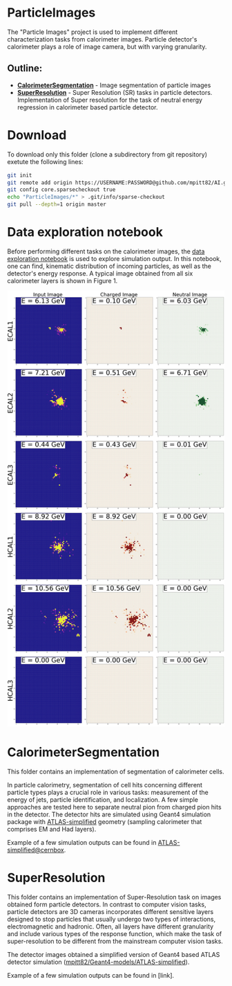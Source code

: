 # ParticleImages

The "Particle Images" project is used to implement different characterization tasks from calorimeter images.
Particle detector's calorimeter plays a role of image camera, but with varying granularity. 

## Outline:
* **[CalorimeterSegmentation](#calorimetersegmentation)** - Image segmentation of particle images
* **[SuperResolution](#superresolution)** - Super Resolution (SR) tasks in particle detectors. Implementation of Super resolution for the task of neutral energy regression in calorimeter based particle detector.

# Download 

To download only this folder (clone a subdirectory from git repository) exetute the following lines:
```bash
git init
git remote add origin https://USERNAME:PASSWORD@github.com/mpitt82/AI.git
git config core.sparsecheckout true
echo "ParticleImages/*" > .git/info/sparse-checkout
git pull --depth=1 origin master
```

# Data exploration notebook
Before performing different tasks on the calorimeter images, the [data exploration notebook](https://nbviewer.jupyter.org/github/mpitt82/AI/blob/master/ParticleImages/DataExploration.ipynb)
 is used to explore simulation output. In this notebook, one can find, kinematic distribution of incoming particles,
as well as the detector's energy response. A typical image obtained from all six calorimeter layers is shown in Figure 1.

![Figure 1: Calorimeter image](images/Event_200_cells.png)

# CalorimeterSegmentation
This folder contains an implementation of segmentation of calorimeter cells.

In particle calorimetry, segmentation of cell hits concerning different particle types plays a crucial role in various tasks:
 measurement of the energy of jets, particle identification, and localization. 
A few simple approaches are tested here to separate neutral pion from charged pion hits in the detector. 
The detector hits are simulated using Geant4 simulation package with [ATLAS-simplified](https://mpitt82.github.io/Geant4-models/ATLAS-simplified) geometry (sampling calorimeter that comprises EM and Had layers).

Example of a few simulation outputs can be found in [ATLAS-simplified@cernbox](https://cernbox.cern.ch/index.php/s/oCg3en1GHAvYSTo).

# SuperResolution
This folder contains an implementation of Super-Resolution task on images obtained form particle detectors. In contrast to computer vision tasks, particle detectors are 3D cameras incorporates different sensitive layers designed to stop particles that usually undergo two types of interactions, electromagnetic and hadronic. Often, all layers have different granularity and include various types of the response function, which make the task of super-resolution to be different from the mainstream computer vision tasks.


The detector images obtained a simplified version of Geant4 based ATLAS detector simulation ([mpitt82/Geant4-models/ATLAS-simplified](https://github.com/mpitt82/Geant4-models/tree/master/ATLAS-simplified)). 

Example of a few simulation outputs can be found in [link].